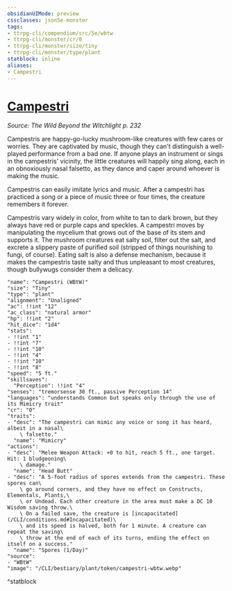 ```yaml
---
obsidianUIMode: preview
cssclasses: json5e-monster
tags:
- ttrpg-cli/compendium/src/5e/wbtw
- ttrpg-cli/monster/cr/0
- ttrpg-cli/monster/size/tiny
- ttrpg-cli/monster/type/plant
statblock: inline
aliases:
- Campestri
---
```

# [Campestri](CLI/bestiary/plant/campestri-wbtw.md)
*Source: The Wild Beyond the Witchlight p. 232*  

Campestris are happy-go-lucky mushroom-like creatures with few cares or worries. They are captivated by music, though they can't distinguish a well-played performance from a bad one. If anyone plays an instrument or sings in the campestris' vicinity, the little creatures will happily sing along, each in an obnoxiously nasal falsetto, as they dance and caper around whoever is making the music.

Campestris can easily imitate lyrics and music. After a campestri has practiced a song or a piece of music three or four times, the creature remembers it forever.

Campestris vary widely in color, from white to tan to dark brown, but they always have red or purple caps and speckles. A campestri moves by manipulating the mycelium that grows out of the base of its stem and supports it. The mushroom creatures eat salty soil, filter out the salt, and excrete a slippery paste of purified soil (stripped of things nourishing to fungi, of course). Eating salt is also a defense mechanism, because it makes the campestris taste salty and thus unpleasant to most creatures, though bullywugs consider them a delicacy.

```statblock
"name": "Campestri (WBtW)"
"size": "Tiny"
"type": "plant"
"alignment": "Unaligned"
"ac": !!int "12"
"ac_class": "natural armor"
"hp": !!int "2"
"hit_dice": "1d4"
"stats":
- !!int "1"
- !!int "7"
- !!int "10"
- !!int "4"
- !!int "10"
- !!int "8"
"speed": "5 ft."
"skillsaves":
  "Perception": !!int "4"
"senses": "tremorsense 30 ft., passive Perception 14"
"languages": "understands Common but speaks only through the use of its Mimicry trait"
"cr": "0"
"traits":
- "desc": "The campestri can mimic any voice or song it has heard, albeit in a nasal\
    \ falsetto."
  "name": "Mimicry"
"actions":
- "desc": "Melee Weapon Attack: +0 to hit, reach 5 ft., one target. Hit: 1 bludgeoning\
    \ damage."
  "name": "Head Butt"
- "desc": "A 5-foot radius of spores extends from the campestri. These spores can\
    \ go around corners, and they have no effect on Constructs, Elementals, Plants,\
    \ or Undead. Each other creature in the area must make a DC 10 Wisdom saving throw.\
    \ On a failed save, the creature is [incapacitated](/CLI/conditions.md#Incapacitated)\
    \ and its speed is halved, both for 1 minute. A creature can repeat the saving\
    \ throw at the end of each of its turns, ending the effect on itself on a success."
  "name": "Spores (1/Day)"
"source":
- "WBtW"
"image": "/CLI/bestiary/plant/token/campestri-wbtw.webp"
```
^statblock